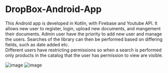 # DropBox-Android-App
This Android app is developed in Kotlin, with Firebase and Youtube API.
It allows new user to register, login, upload new documents, and mangement their documents.
Admin user have the priority to add new user and manage the users.
Searches of the library can then be performed based on differing fields, such as date added etc.  
Different users have restricting permissions so when a search is performed only products in the catalog that the user has permission to view are visible.

![image](https://user-images.githubusercontent.com/94099798/228992617-14b2d92f-8205-4efe-b552-cf26f560c408.png)
![image](https://user-images.githubusercontent.com/94099798/228993139-a530b6ac-2962-406a-8500-6fa9839c1813.png)

